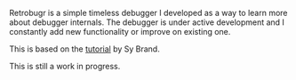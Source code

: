 Retrobugr is a simple timeless debugger I developed as a way to learn more about debugger internals.
The debugger is under active development and I constantly add new functionality or improve on existing one.

This is based on the [tutorial](https://blog.tartanllama.xyz/writing-a-linux-debugger-setup/) by Sy Brand.

This is still a work in progress.
